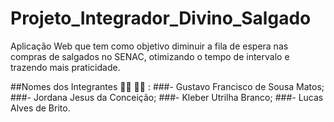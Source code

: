 # Projeto_Integrador_Divino_Salgado
Aplicação Web que tem como objetivo diminuir a fila de espera nas compras de salgados no SENAC, otimizando o tempo de intervalo e trazendo mais praticidade.

##Nomes dos Integrantes 👨‍💻 👩‍💻 :
###- Gustavo Francisco de Sousa Matos;
###- Jordana Jesus da Conceição;
###- Kleber Utrilha Branco;
###- Lucas Alves de Brito.
